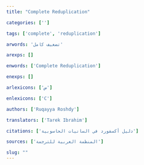 ```yaml
---
title: "Complete Reduplication"

categories: ['']

tags: ['complete', 'reduplication']

arwords: 'تضعيف كامل'

arexps: []

enwords: ['Complete Reduplication']

enexps: []

arlexicons: ['ض']

enlexicons: ['C']

authors: ['Ruqayya Roshdy']

translators: ['Tarek Ibrahim']

citations: ['دليل أكسفورد في السانيات الحاسوبية']

sources: ['المنظمة العربية للترجمة']

slug: ""
---
```

